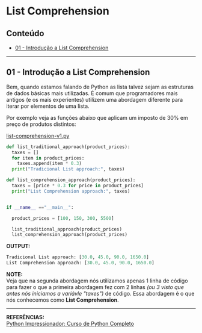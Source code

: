 # List Comprehension

## Conteúdo

 - [01 - Introdução a List Comprehension](#intro)

---

<div id="intro"></div>

## 01 - Introdução a List Comprehension

Bem, quando estamos falando de Python as lista talvez sejam as estruturas de dados básicas mais utilizadas. É comum que programadores mais antigos (e os mais experientes) utilizem uma abordagem diferente para iterar por elementos de uma lista.

Por exemplo veja as funções abaixo que aplicam um imposto de 30% em preço de produtos distintos:

[list-comprehension-v1.py](src/list-comprehension-v1.py)  
```python
def list_traditional_approach(product_prices):
  taxes = []
  for item in product_prices:
    taxes.append(item * 0.3)
  print("Tradicional List approach:", taxes)

def list_comprehension_approach(product_prices):
  taxes = [price * 0.3 for price in product_prices]
  print("List Comprehension approach:", taxes)


if __name__ =="__main__":

  product_prices = [100, 150, 300, 5500]

  list_traditional_approach(product_prices)
  list_comprehension_approach(product_prices)
```

**OUTPUT:**  
```python
Tradicional List approach: [30.0, 45.0, 90.0, 1650.0]
List Comprehension approach: [30.0, 45.0, 90.0, 1650.0]
```

**NOTE:**  
Veja que na segunda abordagem nós utilizamos apenas 1 linha de código para fazer o que a primeira abordagem fez com 2 linhas *(ou 3 visto que antes nós iniciamos a variávle "taxes")* de código. Essa abordagem é o que nós conhecemos como **List Comprehension**.

---

**REFERÊNCIAS:**  
[Python Impressionador: Curso de Python Completo](https://www.hashtagtreinamentos.com/curso-python)

